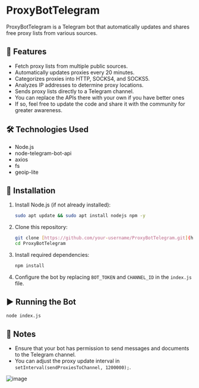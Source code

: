 # ProxyBotTelegram

ProxyBotTelegram is a Telegram bot that automatically updates and shares free proxy lists from various sources.

## 🚀 Features
- Fetch proxy lists from multiple public sources.
- Automatically updates proxies every 20 minutes.
- Categorizes proxies into HTTP, SOCKS4, and SOCKS5.
- Analyzes IP addresses to determine proxy locations.
- Sends proxy lists directly to a Telegram channel.
- You can replace the APIs there with your own if you have better ones
- If so, feel free to update the code and share it with the community for greater awareness.
## 🛠 Technologies Used
- Node.js
- node-telegram-bot-api
- axios
- fs
- geoip-lite

## 📌 Installation
1. Install Node.js (if not already installed):
   ```sh
   sudo apt update && sudo apt install nodejs npm -y
   ```
2. Clone this repository:
   ```sh
   git clone [https://github.com/your-username/ProxyBotTelegram.git](https://github.com/Thuankobtcode/ProxyBotTelegram)
   cd ProxyBotTelegram
   ```
3. Install required dependencies:
   ```sh
   npm install
   ```
4. Configure the bot by replacing `BOT_TOKEN` and `CHANNEL_ID` in the `index.js` file.

## ▶️ Running the Bot
```sh
node index.js
```

## 📌 Notes
- Ensure that your bot has permission to send messages and documents to the Telegram channel.
- You can adjust the proxy update interval in `setInterval(sendProxiesToChannel, 1200000);`.

![image](https://github.com/user-attachments/assets/77b9336e-351a-4874-87b8-b1c3876fb177)

